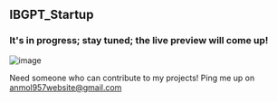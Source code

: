 ## IBGPT_Startup

### It's in progress; stay tuned; the live preview will come up!

![image](https://github.com/anmol957/IBGPT_startup/assets/61040390/68472f0b-8db4-4e24-94dd-f37e21319887)

Need someone who can contribute to my projects! Ping me up on anmol957website@gmail.com
